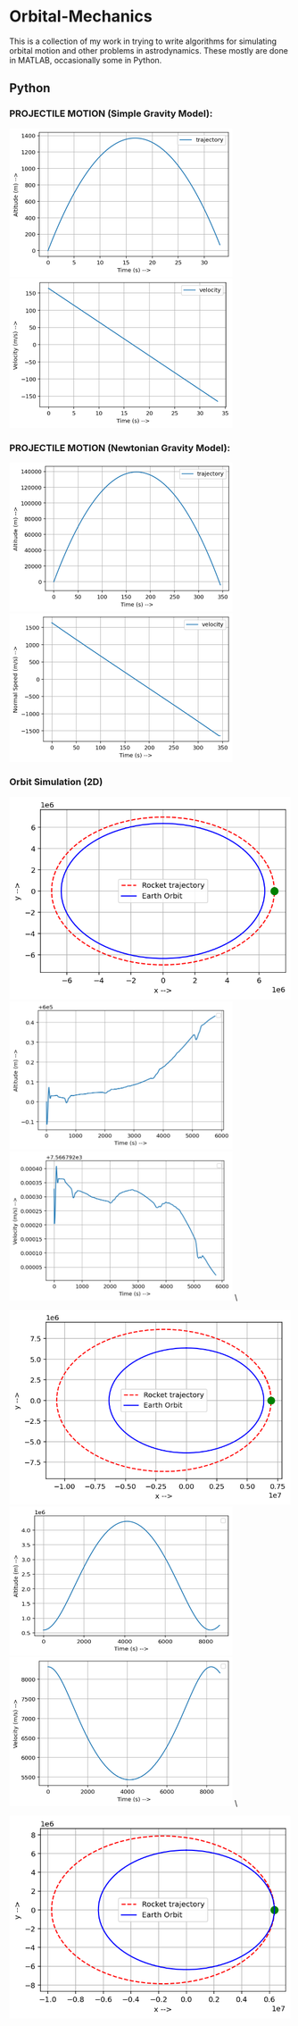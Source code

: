 # Orbital-Mechanics

This is a collection of my work in trying to write algorithms for simulating orbital motion and other problems in astrodynamics.
These mostly are done in MATLAB, occasionally some in Python.

## Python

### PROJECTILE MOTION (Simple Gravity Model):

<img src="projectile_altitudeplot_flatearth.png" width="400" height="266.67">  &nbsp;&nbsp;  <img src="projectile_velocityplot_flatearth.png" width="400" height="266.67">

### PROJECTILE MOTION (Newtonian Gravity Model):
<img src="projectile_altitudeplot_newtoniangravity.png" width="400" height="266.67">  &nbsp;&nbsp;  <img src="projectile_velocityplot_newtoniangravity.png" width="400" height="266.67">

### Orbit Simulation (2D)
![orbit](rocket_trajectory_2Dgravity.png)  
<img src="altplot_2Dgravity.png" width="400" height="266.67">  &nbsp;&nbsp;  <img src="veloplot_2Dgravity.png" width="400" height="266.67">
\


![orbit](rocket_trajectory_2Dgravity_elliptic.png)
<img src="altplot_2Dgravity_elliptic.png" width="400" height="266.67">  &nbsp;&nbsp;  <img src="veloplot_2Dgravity_elliptic.png" width="400" height="266.67">
\


![orbit](rocket_trajectory_2Dgravity_elliptic+intoEarthorbit.png)
